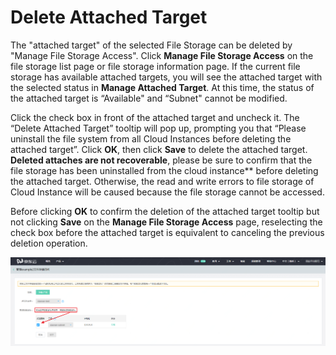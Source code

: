 # Delete Attached Target

The "attached target" of the selected File Storage can be deleted by "Manage File Storage Access". Click **Manage File Storage Access** on the file storage list page or file storage information page. If the current file storage has available attached targets, you will see the attached target with the selected status in **Manage Attached Target**. At this time, the status of the attached target is “Available" and “Subnet" cannot be modified.

Click the check box in front of the attached target and uncheck it. The “Delete Attached Target” tooltip will pop up, prompting you that “Please uninstall the file system from all Cloud Instances before deleting the attached target”. Click **OK**, then click **Save** to delete the attached target. **Deleted attaches are not recoverable**, please be sure to confirm that the file storage has been uninstalled from the cloud instance** before deleting the attached target. Otherwise, the read and write errors to file storage of Cloud Instance will be caused because the file storage cannot be accessed.

Before clicking **OK** to confirm the deletion of the attached target tooltip but not clicking **Save** on the **Manage File Storage Access** page, reselecting the check box before the attached target is equivalent to canceling the previous deletion operation.

![DeleteFs](../../../../image/Cloud-File-Service/deletemt.png) 
